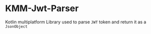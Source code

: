 # KMM-Jwt-Parser

Kotlin multiplatform Library used to parse ```JWT``` token and return it as a ```JsonObject```
